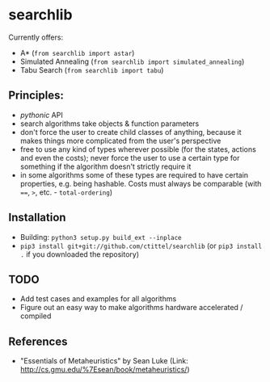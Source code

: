 # searchlib

Currently offers:
- A* (`from searchlib import astar`)
- Simulated Annealing (`from searchlib import simulated_annealing`)
- Tabu Search (`from searchlib import tabu`)

## Principles:
- *pythonic* API
- search algorithms take objects & function parameters
- don't force the user to create child classes of anything, because it makes things more complicated from the user's perspective
- free to use any kind of types wherever possible (for the states, actions and even the costs); never force the user to use a certain type for something if the algorithm doesn't strictly require it
- in some algorithms some of these types are required to have certain properties, e.g. being hashable. Costs must always be comparable (with `==`, `>`, etc. - `total-ordering`)


## Installation
- Building: `python3 setup.py build_ext --inplace`
- `pip3 install git+git://github.com/ctittel/searchlib` (or `pip3 install .` if you downloaded the repository)

## TODO
- Add test cases and examples for all algorithms
- Figure out an easy way to make algorithms hardware accelerated / compiled 

## References
- "Essentials of Metaheuristics" by Sean Luke (Link: http://cs.gmu.edu/%7Esean/book/metaheuristics/)
